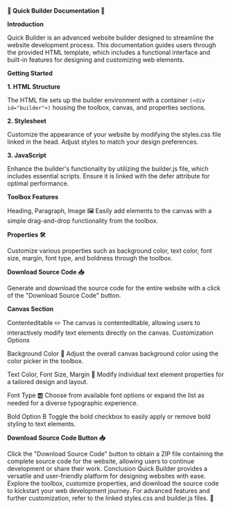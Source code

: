 **👑 Quick Builder Documentation 👑**

**Introduction**

Quick Builder is an advanced website builder designed to streamline the website development process. This documentation guides users through the provided HTML template, which includes a functional interface and built-in features for designing and customizing web elements.

**Getting Started**

**1. HTML Structure**

The HTML file sets up the builder environment with a container ```(<div id="builder">)``` housing the toolbox, canvas, and properties sections.

**2. Stylesheet**

Customize the appearance of your website by modifying the styles.css file linked in the head. Adjust styles to match your design preferences.

**3. JavaScript**

Enhance the builder's functionality by utilizing the builder.js file, which includes essential scripts. Ensure it is linked with the defer attribute for optimal performance.

**Toolbox Features**

Heading, Paragraph, Image 🖼️
Easily add elements to the canvas with a simple drag-and-drop functionality from the toolbox.

**Properties 🛠️**

Customize various properties such as background color, text color, font size, margin, font type, and boldness through the toolbox.

**Download Source Code 📥**

Generate and download the source code for the entire website with a click of the "Download Source Code" button.

**Canvas Section**

Contenteditable ✏️
The canvas is contenteditable, allowing users to interactively modify text elements directly on the canvas.
Customization Options

Background Color 🌈
Adjust the overall canvas background color using the color picker in the toolbox.

Text Color, Font Size, Margin 📏
Modify individual text element properties for a tailored design and layout.

Font Type 🆎
Choose from available font options or expand the list as needed for a diverse typographic experience.

Bold Option B
Toggle the bold checkbox to easily apply or remove bold styling to text elements.

**Download Source Code Button 📥**

Click the "Download Source Code" button to obtain a ZIP file containing the complete source code for the website, allowing users to continue development or share their work.
Conclusion
Quick Builder provides a versatile and user-friendly platform for designing websites with ease. Explore the toolbox, customize properties, and download the source code to kickstart your web development journey. For advanced features and further customization, refer to the linked styles.css and builder.js files. 🚀
